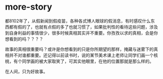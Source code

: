 # more-story


   都8102年了，从假新闻到假疫苗，各种各式博人眼球的假消息，有时感叹什么东西都有假的了，也就有点假的多了也就习惯了，如果批判性的看待这些问题，涉及到自身利益的事情很少，很多时候真相其实并不重要。
​           你孜孜以求的真相，会是你想看到的吗？？？？

   故事的真相很重要吗？或许是你想看到的只是你所期望的那样，掩藏与迷雾下的真相并不对谁都重要。还记得以前读书时，说的某节美术课上老师让同学们画一个核桃，有个同学画的被大家取笑了，可其实他眼里，在他的位置那就是那么样的。



   在人间，只为好故事。
